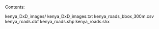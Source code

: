 Contents:

kenya_DxD_images/
kenya_DxD_images.txt
kenya_roads_bbox_300m.csv
kenya_roads.dbf
kenya_roads.shp
kenya_roads.shx

